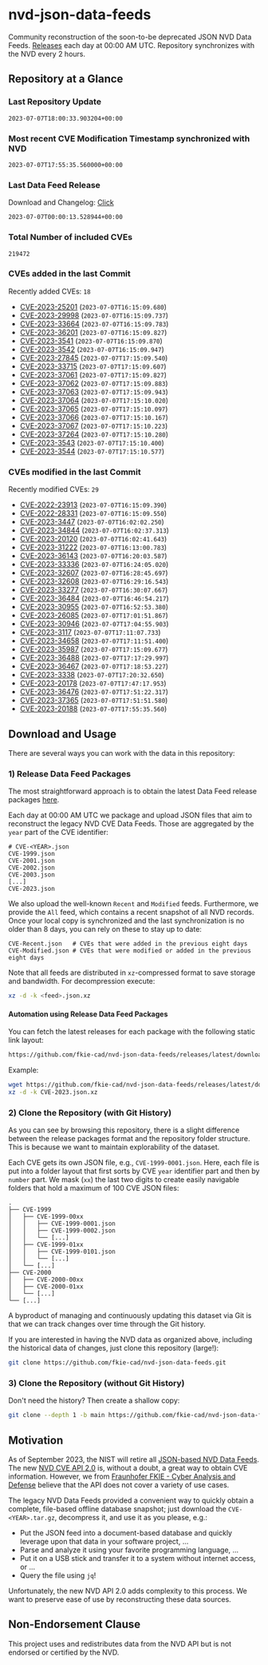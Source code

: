 # nvd-json-data-feeds

Community reconstruction of the soon-to-be deprecated JSON NVD Data Feeds. 
[Releases](https://github.com/fkie-cad/nvd-json-data-feeds/releases/latest) each day at 00:00 AM UTC.
Repository synchronizes with the NVD every 2 hours.

## Repository at a Glance

### Last Repository Update

```plain
2023-07-07T18:00:33.903204+00:00
```

### Most recent CVE Modification Timestamp synchronized with NVD

```plain
2023-07-07T17:55:35.560000+00:00
```

### Last Data Feed Release

Download and Changelog: [Click](https://github.com/fkie-cad/nvd-json-data-feeds/releases/latest)

```plain
2023-07-07T00:00:13.528944+00:00
```

### Total Number of included CVEs

```plain
219472
```

### CVEs added in the last Commit

Recently added CVEs: `18`

* [CVE-2023-25201](CVE-2023/CVE-2023-252xx/CVE-2023-25201.json) (`2023-07-07T16:15:09.680`)
* [CVE-2023-29998](CVE-2023/CVE-2023-299xx/CVE-2023-29998.json) (`2023-07-07T16:15:09.737`)
* [CVE-2023-33664](CVE-2023/CVE-2023-336xx/CVE-2023-33664.json) (`2023-07-07T16:15:09.783`)
* [CVE-2023-36201](CVE-2023/CVE-2023-362xx/CVE-2023-36201.json) (`2023-07-07T16:15:09.827`)
* [CVE-2023-3541](CVE-2023/CVE-2023-35xx/CVE-2023-3541.json) (`2023-07-07T16:15:09.870`)
* [CVE-2023-3542](CVE-2023/CVE-2023-35xx/CVE-2023-3542.json) (`2023-07-07T16:15:09.947`)
* [CVE-2023-27845](CVE-2023/CVE-2023-278xx/CVE-2023-27845.json) (`2023-07-07T17:15:09.540`)
* [CVE-2023-33715](CVE-2023/CVE-2023-337xx/CVE-2023-33715.json) (`2023-07-07T17:15:09.607`)
* [CVE-2023-37061](CVE-2023/CVE-2023-370xx/CVE-2023-37061.json) (`2023-07-07T17:15:09.827`)
* [CVE-2023-37062](CVE-2023/CVE-2023-370xx/CVE-2023-37062.json) (`2023-07-07T17:15:09.883`)
* [CVE-2023-37063](CVE-2023/CVE-2023-370xx/CVE-2023-37063.json) (`2023-07-07T17:15:09.943`)
* [CVE-2023-37064](CVE-2023/CVE-2023-370xx/CVE-2023-37064.json) (`2023-07-07T17:15:10.020`)
* [CVE-2023-37065](CVE-2023/CVE-2023-370xx/CVE-2023-37065.json) (`2023-07-07T17:15:10.097`)
* [CVE-2023-37066](CVE-2023/CVE-2023-370xx/CVE-2023-37066.json) (`2023-07-07T17:15:10.167`)
* [CVE-2023-37067](CVE-2023/CVE-2023-370xx/CVE-2023-37067.json) (`2023-07-07T17:15:10.223`)
* [CVE-2023-37264](CVE-2023/CVE-2023-372xx/CVE-2023-37264.json) (`2023-07-07T17:15:10.280`)
* [CVE-2023-3543](CVE-2023/CVE-2023-35xx/CVE-2023-3543.json) (`2023-07-07T17:15:10.400`)
* [CVE-2023-3544](CVE-2023/CVE-2023-35xx/CVE-2023-3544.json) (`2023-07-07T17:15:10.577`)


### CVEs modified in the last Commit

Recently modified CVEs: `29`

* [CVE-2022-23913](CVE-2022/CVE-2022-239xx/CVE-2022-23913.json) (`2023-07-07T16:15:09.390`)
* [CVE-2022-28331](CVE-2022/CVE-2022-283xx/CVE-2022-28331.json) (`2023-07-07T16:15:09.550`)
* [CVE-2023-3447](CVE-2023/CVE-2023-34xx/CVE-2023-3447.json) (`2023-07-07T16:02:02.250`)
* [CVE-2023-34844](CVE-2023/CVE-2023-348xx/CVE-2023-34844.json) (`2023-07-07T16:02:37.313`)
* [CVE-2023-20120](CVE-2023/CVE-2023-201xx/CVE-2023-20120.json) (`2023-07-07T16:02:41.643`)
* [CVE-2023-31222](CVE-2023/CVE-2023-312xx/CVE-2023-31222.json) (`2023-07-07T16:13:00.783`)
* [CVE-2023-36143](CVE-2023/CVE-2023-361xx/CVE-2023-36143.json) (`2023-07-07T16:20:03.587`)
* [CVE-2023-33336](CVE-2023/CVE-2023-333xx/CVE-2023-33336.json) (`2023-07-07T16:24:05.020`)
* [CVE-2023-32607](CVE-2023/CVE-2023-326xx/CVE-2023-32607.json) (`2023-07-07T16:28:45.697`)
* [CVE-2023-32608](CVE-2023/CVE-2023-326xx/CVE-2023-32608.json) (`2023-07-07T16:29:16.543`)
* [CVE-2023-33277](CVE-2023/CVE-2023-332xx/CVE-2023-33277.json) (`2023-07-07T16:30:07.667`)
* [CVE-2023-36484](CVE-2023/CVE-2023-364xx/CVE-2023-36484.json) (`2023-07-07T16:46:54.217`)
* [CVE-2023-30955](CVE-2023/CVE-2023-309xx/CVE-2023-30955.json) (`2023-07-07T16:52:53.380`)
* [CVE-2023-26085](CVE-2023/CVE-2023-260xx/CVE-2023-26085.json) (`2023-07-07T17:01:51.867`)
* [CVE-2023-30946](CVE-2023/CVE-2023-309xx/CVE-2023-30946.json) (`2023-07-07T17:04:55.903`)
* [CVE-2023-3117](CVE-2023/CVE-2023-31xx/CVE-2023-3117.json) (`2023-07-07T17:11:07.733`)
* [CVE-2023-34658](CVE-2023/CVE-2023-346xx/CVE-2023-34658.json) (`2023-07-07T17:11:51.400`)
* [CVE-2023-35987](CVE-2023/CVE-2023-359xx/CVE-2023-35987.json) (`2023-07-07T17:15:09.677`)
* [CVE-2023-36488](CVE-2023/CVE-2023-364xx/CVE-2023-36488.json) (`2023-07-07T17:17:29.997`)
* [CVE-2023-36467](CVE-2023/CVE-2023-364xx/CVE-2023-36467.json) (`2023-07-07T17:18:53.227`)
* [CVE-2023-3338](CVE-2023/CVE-2023-33xx/CVE-2023-3338.json) (`2023-07-07T17:20:32.650`)
* [CVE-2023-20178](CVE-2023/CVE-2023-201xx/CVE-2023-20178.json) (`2023-07-07T17:47:17.953`)
* [CVE-2023-36476](CVE-2023/CVE-2023-364xx/CVE-2023-36476.json) (`2023-07-07T17:51:22.317`)
* [CVE-2023-37365](CVE-2023/CVE-2023-373xx/CVE-2023-37365.json) (`2023-07-07T17:51:51.580`)
* [CVE-2023-20188](CVE-2023/CVE-2023-201xx/CVE-2023-20188.json) (`2023-07-07T17:55:35.560`)


## Download and Usage

There are several ways you can work with the data in this repository:

### 1) Release Data Feed Packages

The most straightforward approach is to obtain the latest Data Feed release packages [here](https://github.com/fkie-cad/nvd-json-data-feeds/releases/latest).

Each day at 00:00 AM UTC we package and upload JSON files that aim to reconstruct the legacy NVD CVE Data Feeds.
Those are aggregated by the `year` part of the CVE identifier:

```
# CVE-<YEAR>.json
CVE-1999.json
CVE-2001.json
CVE-2002.json
CVE-2003.json
[...]
CVE-2023.json
```

We also upload the well-known `Recent` and `Modified` feeds.
Furthermore, we provide the `All` feed, which contains a recent snapshot of all NVD records.
Once your local copy is synchronized and the last synchronization is no older than 8 days, you can rely on these to stay up to date:

```plain
CVE-Recent.json   # CVEs that were added in the previous eight days
CVE-Modified.json # CVEs that were modified or added in the previous eight days
```

Note that all feeds are distributed in `xz`-compressed format to save storage and bandwidth.
For decompression execute:

```sh
xz -d -k <feed>.json.xz
```


#### Automation using Release Data Feed Packages

You can fetch the latest releases for each package with the following static link layout:

```sh
https://github.com/fkie-cad/nvd-json-data-feeds/releases/latest/download/CVE-<YEAR>.json.xz
```

Example:

```sh
wget https://github.com/fkie-cad/nvd-json-data-feeds/releases/latest/download/CVE-2023.json.xz
xz -d -k CVE-2023.json.xz
```

### 2) Clone the Repository (with Git History)

As you can see by browsing this repository, there is a slight difference between the release packages format and the repository folder structure.
This is because we want to maintain explorability of the dataset.

Each CVE gets its own JSON file, e.g., `CVE-1999-0001.json`.
Here, each file is put into a folder layout that first sorts by CVE `year` identifier part and then by `number` part.
We mask (`xx`) the last two digits to create easily navigable folders that hold a maximum of 100 CVE JSON files:

```plain
.
├── CVE-1999
│   ├── CVE-1999-00xx
│   │   ├── CVE-1999-0001.json
│   │   ├── CVE-1999-0002.json
│   │   └── [...]
│   ├── CVE-1999-01xx
│   │   ├── CVE-1999-0101.json
│   │   └── [...]
│   └── [...]
├── CVE-2000
│   ├── CVE-2000-00xx
│   ├── CVE-2000-01xx
│   └── [...]
└── [...]
```

A byproduct of managing and continuously updating this dataset via Git is that we can track changes over time through the Git history.

If you are interested in having the NVD data as organized above, including the historical data of changes, just clone this repository (large!):

```sh
git clone https://github.com/fkie-cad/nvd-json-data-feeds.git
```

### 3) Clone the Repository (without Git History)

Don't need the history? Then create a shallow copy:

```sh
git clone --depth 1 -b main https://github.com/fkie-cad/nvd-json-data-feeds.git
```

## Motivation

As of September 2023, the NIST will retire all [JSON-based NVD Data Feeds](https://nvd.nist.gov/vuln/data-feeds#divRetirementBanner-1).
The new [NVD CVE API 2.0](https://nvd.nist.gov/developers/vulnerabilities) is, without a doubt, a great way to obtain CVE information.
However, we from [Fraunhofer FKIE - Cyber Analysis and Defense](https://www.fkie.fraunhofer.de/en/departments/cad.html) believe that the API does not cover a variety of use cases.

The legacy NVD Data Feeds provided a convenient way to quickly obtain a complete, file-based offline database snapshot; just download the `CVE-<YEAR>.tar.gz`, decompress it, and use it as you please, e.g.:

* Put the JSON feed into a document-based database and quickly leverage upon that data in your software project, ...
* Parse and analyze it using your favorite programming language, ...
* Put it on a USB stick and transfer it to a system without internet access, or ...
* Query the file using `jq`!

Unfortunately, the new NVD API 2.0 adds complexity to this process.
We want to preserve ease of use by reconstructing these data sources.

## Non-Endorsement Clause

This project uses and redistributes data from the NVD API but is not endorsed or certified by the NVD.
